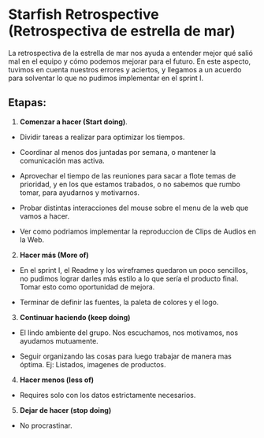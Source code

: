 # Starfish Retrospective (Retrospectiva de estrella de mar)

La retrospectiva de la estrella de mar nos ayuda a entender mejor qué salió mal en el equipo y cómo podemos mejorar para el futuro. En este aspecto, tuvimos en cuenta nuestros errores y aciertos, y llegamos a un acuerdo para solventar lo que no pudimos implementar en el sprint I.
 

## Etapas:

1. **Comenzar a hacer (Start doing)**.

* Dividir tareas a realizar para optimizar los tiempos.

* Coordinar al menos dos juntadas por semana, o mantener la comunicación mas activa.

* Aprovechar el tiempo de las reuniones para sacar a flote temas de prioridad, y en los que estamos trabados, o no sabemos que rumbo tomar, para ayudarnos y motivarnos.

* Probar distintas interacciones del mouse sobre el menu de la web que vamos a hacer.

* Ver como podriamos implementar la reproduccion de Clips de Audios en la Web.


2. **Hacer más (More of)**

* En el sprint I, el Readme y los wireframes quedaron un poco sencillos, no pudimos lograr darles más estilo a lo que sería el producto final. Tomar esto como oportunidad de mejora.

* Terminar de definir las fuentes, la paleta de colores y el logo.

3. **Continuar haciendo (keep doing)**

* El lindo ambiente del grupo. Nos escuchamos, nos motivamos, nos ayudamos mutuamente.

* Seguir organizando las cosas para luego trabajar de manera mas óptima. Ej: Listados, imagenes de productos.

4. **Hacer menos (less of)**

* Requires solo con los datos estrictamente necesarios.

5. **Dejar de hacer (stop doing)**

* No procrastinar.